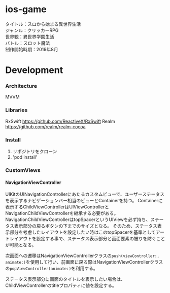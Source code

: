 # ios-game
タイトル：スロから始まる異世界生活  
ジャンル：クリッカーRPG  
世界観：異世界学園生活  
バトル：スロット魔法  
制作開始時期：2019年8月  

# Development
### Architecture
MVVM

### Libraries
RxSwift https://github.com/ReactiveX/RxSwift
Realm https://github.com/realm/realm-cocoa

 ### Install
 1. リポジトリをクローン
 2. 'pod install'

### CustomViews

#### NavigationViewController
UIKitのUINavigationControllerにあたるカスタムビューで、ユーザーステータスを表示するナビゲーションバー相当のビューとContainerを持つ。
Containerに表示するChildViewControllerはUIViewControllerとNavigationChildViewControllerを継承する必要がある。
NavigationChildViewControllerはtopSpacerというUIViewを必ず持ち、ステータス表示部分の戻るボタンの下までのサイズとなる。
そのため、ステータス表示部分を考慮したレイアウトを設定したい時はこのtopSpacerを基準としてアートレイアウトを設定する事で、ステータス表示部分と画面要素の被りを防ぐことが可能となる。

次画面への遷移はNavigationViewControllerクラスの`push(viewController:, animate:)`を使用して行い、前画面に戻る際はNavigationViewControllerクラスの`popViewController(animate:)`を利用する。

ステータス表示部分に画面のタイトルを表示したい場合は、ChildViewControllerのtitleプロパティに値を設定する。
